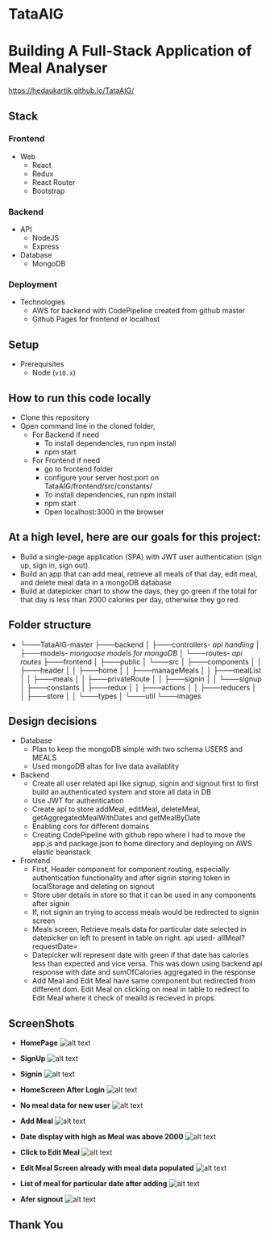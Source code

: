 # TataAIG
# Building A Full-Stack Application of Meal Analyser

https://hedaukartik.github.io/TataAIG/

## Stack

### Frontend
  - Web
    - React
    - Redux
    - React Router
    - Bootstrap
    
### Backend
  - API
    - NodeJS
    - Express
  - Database
    - MongoDB
    
### Deployment
- Technologies
    - AWS for backend with CodePipeline created from github master
    - Github Pages for frontend or localhost
    
## Setup
- Prerequisites
    - Node (`v10.x`)
    
## How to run this code locally
- Clone this repository
- Open command line in the cloned folder,
  - For Backend if need
    - To install dependencies, run npm install
    - npm start
  - For Frontend if need
    - go to frontend folder
    - configure your server host:port on TataAIG/frontend/src/constants/
    - To install dependencies, run npm install
    - npm start
    - Open localhost:3000 in the browser
    
## At a high level, here are our goals for this project:

-   Build a single-page application (SPA) with JWT user authentication (sign up, sign in, sign out).
-   Build an app that can add meal, retrieve all meals of that day, edit meal, and delete meal data in a mongoDB database
-   Build at datepicker chart to show the days, they go green if the total for that day is less than 2000 calories per day, otherwise they go red.

## Folder structure

- └───TataAIG-master
    ├───backend
    │   ├───controllers- *api handling*
    │   ├───models- *mongoose models for mongoDB*
    │   └───routes- *api routes*
    ├───frontend
    │   ├───public
    │   └───src
    │       ├───components
    │       │   ├───header
    │       │   ├───home
    │       │   ├───manageMeals
    │       │   ├───mealList
    │       │   ├───meals
    │       │   ├───privateRoute
    │       │   ├───signin
    │       │   └───signup
    │       ├───constants
    │       ├───redux
    │       │   ├───actions
    │       │   ├───reducers
    │       │   ├───store
    │       │   └───types
    │       └───util
    └───images
    
## Design decisions

- Database
  - Plan to keep the mongoDB simple with two schema USERS and MEALS
  - Used mongoDB altas for live data availablity
- Backend
  - Create all user related api like signup, signin and signout first to first build an authenticated system and store all data in DB
  - Use JWT for authentication
  - Create api to store addMeal, editMeal, deleteMeal, getAggregatedMealWithDates and getMealByDate
  - Enabling cors for different domains
  - Creating CodePipeline with github repo where I had to move the app.js and package.json to home directory and deploying on AWS elastic beanstack
- Frontend
  - First, Header component for component routing, especially authentication functionality and after signin storing token in localStorage and deleting on signout
  - Store user details in store so that it can be used in any components after signin
  - If, not signin an trying to access meals would be redirected to signin screen
  - Meals screen, Retrieve meals data for particular date selected in datepicker on left to present in table on right. api used- allMeal?requestDate=
  - Datepicker will represent date with green if that date has calories less than expected and vice versa. This was down using backend api response with date and sumOfCalories aggregated in the response
  - Add Meal and Edit Meal have same component but redirected from different dom. Edit Meal on clicking on meal in table to redirect to Edit Meal where it check of mealId is recieved in props.
  
## ScreenShots

- **HomePage**
  ![alt text](https://github.com/hedaukartik/TataAIG/blob/master/images/HomePage.PNG)
  
- **SignUp**
  ![alt text](https://github.com/hedaukartik/TataAIG/blob/master/images/signup.PNG)
  
- **Signin**
  ![alt text](https://github.com/hedaukartik/TataAIG/blob/master/images/signin.PNG)
  
- **HomeScreen After Login**
  ![alt text](https://github.com/hedaukartik/TataAIG/blob/master/images/HomeScreenAfterLogin.PNG)
  
- **No meal data for new user**
  ![alt text](https://github.com/hedaukartik/TataAIG/blob/master/images/No%20Meal%20Data.PNG)
  
- **Add Meal**
  ![alt text](https://github.com/hedaukartik/TataAIG/blob/master/images/Add%20Meal.PNG)
  
- **Date display with high as Meal was above 2000**
  ![alt text](https://github.com/hedaukartik/TataAIG/blob/master/images/Meal%20display%20with%20date%20high.PNG)
  
- **Click to Edit Meal**
  ![alt text](https://github.com/hedaukartik/TataAIG/blob/master/images/click%20to%20Edit.PNG)
  
- **Edit Meal Screen already with meal data populated**
  ![alt text](https://github.com/hedaukartik/TataAIG/blob/master/images/Edit%20Meal.PNG)
  
- **List of meal for particular date after adding**
  ![alt text](https://github.com/hedaukartik/TataAIG/blob/master/images/List%20of%20Meal%20for%2010th.PNG)
  
- **Afer signout**
  ![alt text](https://github.com/hedaukartik/TataAIG/blob/master/images/After%20log%20out.PNG)
 
 
## Thank You
  

